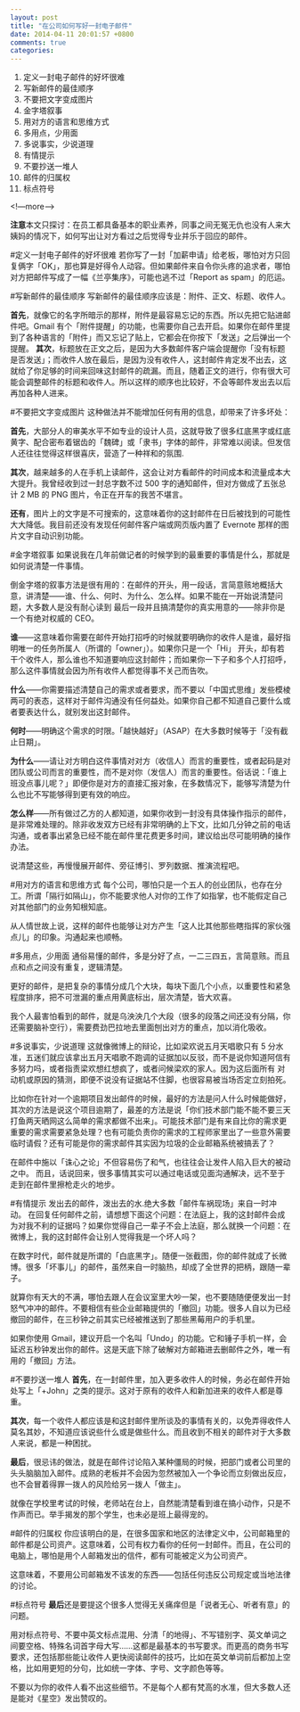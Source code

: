 ```yaml
---
layout: post
title: "在公司如何写好一封电子邮件"
date: 2014-04-11 20:01:57 +0800
comments: true
categories: 
---
```


1. 定义一封电子邮件的好坏很难
2. 写新邮件的最佳顺序
3. 不要把文字变成图片
4. 金字塔叙事
5. 用对方的语言和思维方式
6. 多用点，少用面
7. 多说事实，少说道理
8. 有情提示
9. 不要抄送一堆人
10. 邮件的归属权
11. 标点符号


<!—more—>

**注意**本文只探讨：在员工都具备基本的职业素养，同事之间无冤无仇也没有人来大姨妈的情况下，如何写出让对方看过之后觉得专业并乐于回应的邮件。



#定义一封电子邮件的好坏很难
若你写了一封「加薪申请」给老板，哪怕对方只回复俩字「OK」，那也算是好得令人动容。但如果邮件来自令你头疼的追求者，哪怕对方把邮件写成了一幅《兰亭集序》，可能也逃不过「Report as spam」的厄运。


#写新邮件的最佳顺序
写新邮件的最佳顺序应该是：附件、正文、标题、收件人。

**首先**，就像它的名字所暗示的那样，附件是最容易忘记的东西。所以先把它贴进邮件吧。Gmail 有个「附件提醒」的功能，也需要你自己去开启。如果你在邮件里提到了各种语言的「附件」而又忘记了贴上，它都会在你按下「发送」之后弹出一个提醒。
**其次**，标题放在正文之后，是因为大多数邮件客户端会提醒你「没有标题是否发送」；而收件人放在最后，是因为没有收件人，这封邮件肯定发不出去，这就给了你足够的时间来回味这封邮件的疏漏。而且，随着正文的进行，你有很大可能会调整邮件的标题和收件人。所以这样的顺序也比较好，不会等邮件发出去以后再加各种人进来。


#不要把文字变成图片
这种做法并不能增加任何有用的信息，却带来了许多坏处：

**首先**，大部分人的审美水平不如专业的设计人员，这就导致了很多红底黑字或红底黄字、配合密布着锯齿的「魏碑」或「隶书」字体的邮件，非常难以阅读。但发信人还往往觉得这样很喜庆，营造了一种祥和的氛围.

**其次**，越来越多的人在手机上读邮件，这会让对方看邮件的时间成本和流量成本大大提升。我曾经收到过一封总字数不过 500 字的通知邮件，但对方做成了五张总计 2 MB 的 PNG 图片，令正在开车的我苦不堪言。

**还有**，图片上的文字是不可搜索的，这意味着你的这封邮件在日后被找到的可能性大大降低。我目前还没有发现任何邮件客户端或网页版内置了 Evernote 那样的图片文字自动识别功能。


#金字塔叙事
如果说我在几年前做记者的时候学到的最重要的事情是什么，那就是如何说清楚一件事情。

倒金字塔的叙事方法是很有用的：在邮件的开头，用一段话，言简意赅地概括大意，讲清楚——谁、什么、何时、为什么、怎么样。如果不能在一开始说清楚问题，大多数人是没有耐心读到 最后一段并且搞清楚你的真实用意的——除非你是一个有绝对权威的 CEO。

**谁**——这意味着你需要在邮件开始打招呼的时候就要明确你的收件人是谁，最好指明唯一的任务所属人（所谓的「owner」）。如果你只是一个「Hi」 开头，却有若干个收件人，那么谁也不知道要响应这封邮件；而如果你一下子和多个人打招呼，那么这件事情就会因为所有收件人都觉得事不关己而告吹。

**什么**——你需要描述清楚自己的需求或者要求，而不要以「中国式思维」发些模棱两可的表态，这样对于邮件沟通没有任何益处。如果你自己都不知道自己要什么或者要表达什么，就别发出这封邮件。

**何时**——明确这个需求的时限。「越快越好」（ASAP）在大多数时候等于「没有截止日期」。

**为什么**——请让对方明白这件事情对对方（收信人）而言的重要性，或者起码是对团队或公司而言的重要性，而不是对你（发信人）而言的重要性。俗话说：「谁上班没点事儿呢？」即便你是对方的直接汇报对象，在多数情况下，能够写清楚为什么也比不写能够得到更有效的响应。

**怎么样**——所有做过乙方的人都知道，如果你收到一封没有具体操作指示的邮件，是非常难处理的。除非收发双方已经有非常明确的上下文，比如几分钟之前的电话沟通，或者事出紧急已经不能在邮件里花费更多时间，建议给出尽可能明确的操作办法。

说清楚这些，再慢慢展开邮件、旁征博引、罗列数据、推演流程吧。



#用对方的语言和思维方式
每个公司，哪怕只是一个五人的创业团队，也存在分工。所谓「隔行如隔山」，你不能要求他人对你的工作了如指掌，也不能假定自己对其他部门的业务知根知底。

从人情世故上说，这样的邮件也能够让对方产生「这人比其他那些瞎指挥的家伙强点儿」的印象。沟通起来也顺畅。

#多用点，少用面
通俗易懂的邮件，多是分好了点，一二三四五，言简意赅。而且点和点之间没有重复，逻辑清楚。

更好的邮件，是把复杂的事情分成几个大块，每块下面几个小点，以重要性和紧急程度排序，把不可泄漏的重点用黄底标出，层次清楚，皆大欢喜。

我个人最害怕看到的邮件，就是乌泱泱几个大段（很多的段落之间还没有分隔，你还需要脑补空行），需要费劲巴拉地去里面刨出对方的重点，加以消化吸收。



#多说事实，少说道理
这就像微博上的辩论，比如梁欢说五月天唱歌只有 5 分水准，五迷们就应该拿出五月天唱歌不跑调的证据加以反驳，而不是说你知道阿信有多努力吗，或者指责梁欢想红想疯了，或者问候梁欢的家人。因为这后面所有 对动机或原因的猜测，即便不说没有证据站不住脚，也很容易被当场否定立刻拍死。

比如你在针对一个逾期项目发出邮件的时候，最好的方法是问人什么时候能做好，其次的方法是说这个项目逾期了，最差的方法是说「你们技术部门能不能不要三天打鱼两天晒网这么简单的需求都做不出来」。可能技术部门是有来自比你的需求更重要的需求需要紧急处理？也有可能负责你的需求的工程师家里出了一些意外需要临时请假？还有可能是你的需求邮件其实因为垃圾的企业邮箱系统被搞丢了？

在邮件中施以「诛心之论」不但容易伤了和气，也往往会让发件人陷入巨大的被动之中。
而且，话说回来，很多事情其实可以通过电话或见面沟通解决，远不至于走到在邮件里擦枪走火的地步。


#有情提示
发出去的邮件，泼出去的水.绝大多数「邮件车祸现场」来自一时冲动。
在回复任何邮件之前，请想想下面这个问题：在法庭上，我的这封邮件会成为对我不利的证据吗？如果你觉得自己一辈子不会上法庭，那么就换一个问题：在微博上，我的这封邮件会让别人觉得我是一个坏人吗？

在数字时代，邮件就是所谓的「白底黑字」。随便一张截图，你的邮件就成了长微博。很多「坏事儿」的邮件，虽然来自一时脑热，却成了全世界的把柄，跟随一辈子。

就算你有天大的不满，哪怕去跟人在会议室里大吵一架，也不要随随便便发出一封怒气冲冲的邮件。不要相信有些企业邮箱提供的「撤回」功能。很多人自以为已经撤回的邮件，在三秒钟之前其实已经被推送到了那些黑莓用户的手机里。

如果你使用 Gmail，建议开启一个名叫「Undo」的功能。它和锤子手机一样，会延迟五秒钟发出你的邮件。这是天底下除了破解对方邮箱进去删邮件之外，唯一有用的「撤回」方法。

#不要抄送一堆人
**首先**，在一封邮件里，加入更多收件人的时候，务必在邮件开始处写上「+John」之类的提示。这对于原有的收件人和新加进来的收件人都是尊重。

**其次**，每一个收件人都应该是和这封邮件里所谈及的事情有关的，以免弄得收件人莫名其妙，不知道应该说些什么或是做些什么。而且收到不相关的邮件对于大多数人来说，都是一种困扰。

**最后**，很忌讳的做法，就是在邮件讨论陷入某种僵局的时候，把部门或者公司里的头头脑脑加入邮件。成熟的老板并不会因为忽然被加入一个争论而立刻做出反应，也不会冒着得罪一拨人的风险给另一拨人「做主」。

就像在学校里考试的时候，老师站在台上，自然能清楚看到谁在搞小动作，只是不作声而已。举手揭发的那个学生，也未必是班上最得宠的。


#邮件的归属权
你应该明白的是，在很多国家和地区的法律定义中，公司邮箱里的邮件都是公司资产。这意味着，公司有权力看你的任何一封邮件。而且，在公司的电脑上，哪怕是用个人邮箱发出的信件，都有可能被定义为公司资产。

这意味着，不要用公司邮箱发不该发的东西——包括任何违反公司规定或当地法律的讨论。


#标点符号
**最后**还是要提这个很多人觉得无关痛痒但是「说者无心、听者有意」的问题。

用对标点符号、不要中英文标点混用、分清「的地得」、不写错别字、英文单词之间要空格、特殊名词首字母大写……这都是最基本的书写要求。而更高的商务书写要求，还包括那些能让收件人更快阅读邮件的技巧，比如在英文单词前后都加上空格，比如用更短的分句，比如统一字体、字号、文字颜色等等。

不要以为你的收件人看不出这些细节。不是每个人都有梵高的水准，但大多数人还是能对《星空》发出赞叹的。

